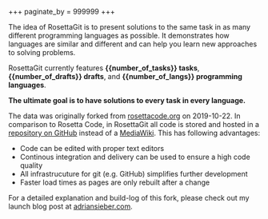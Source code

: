 +++
paginate_by = 999999
+++

The idea of RosettaGit is to present solutions to the same task
in as many different programming languages as possible.
It demonstrates how languages are similar and different
and can help you learn new approaches to solving problems.

RosettaGit currently features **{{number_of_tasks}} tasks**,
**{{number_of_drafts}} drafts**,
and **{{number_of_langs}} programming languages**.

**The ultimate goal is to have solutions to every task in every language.**

The data was originally forked from [rosettacode.org] on 2019-10-22.
In comparison to Rosetta Code, in RosettaGit all code is stored and hosted
in a [repository on GitHub][rosettagit] instead of a [MediaWiki].
This has following advantages:

- Code can be edited with proper text editors
- Continous integration and delivery can be used to ensure a high code quality
- All infrastrucuture for git (e.g. GitHub) simplifies further development
- Faster load times as pages are only rebuilt after a change

For a detailed explanation and build-log of this fork,
please check out my launch blog post at
[adriansieber.com][blog-post].


[blog-post]: https://adriansieber.com/rosettagit
[MediaWiki]: https://www.mediawiki.org/wiki/MediaWiki
[rosettacode.org]: https://rosettacode.org
[rosettagit]: https://github.com/ad-si/rosettagit
